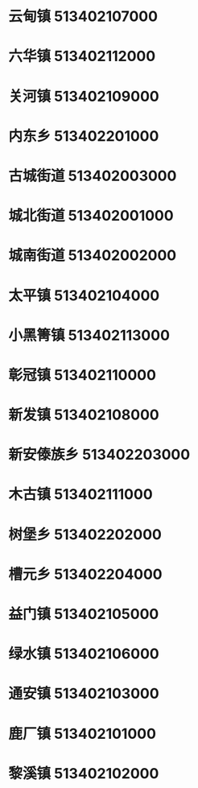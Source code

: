 # 云甸镇 513402107000
# 六华镇 513402112000
# 关河镇 513402109000
# 内东乡 513402201000
# 古城街道 513402003000
# 城北街道 513402001000
# 城南街道 513402002000
# 太平镇 513402104000
# 小黑箐镇 513402113000
# 彰冠镇 513402110000
# 新发镇 513402108000
# 新安傣族乡 513402203000
# 木古镇 513402111000
# 树堡乡 513402202000
# 槽元乡 513402204000
# 益门镇 513402105000
# 绿水镇 513402106000
# 通安镇 513402103000
# 鹿厂镇 513402101000
# 黎溪镇 513402102000
